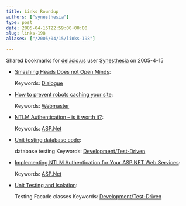 ```yaml
---
title: Links Roundup
authors: ["synesthesia"]
type: post
date: 2005-04-15T22:59:00+00:00
slug: links-198 
aliases: ["/2005/04/15/links-198"]

---
```

Shared bookmarks for [del.icio.us][1] user  [Synesthesia][2] on 2005-4-15

  * [Smashing Heads Does not Open Minds][3]:
   
    Keywords: [Dialogue][4]
  * [How to prevent robots caching your site][5]:
   
    Keywords: [Webmaster][6]
  * [NTLM Authentication &#8211; is it worth it?][7]:
   
    Keywords: [ASP.Net][8]
  * [Unit testing database code][9]:
  
    database testing Keywords: [Development/Test-Driven][10]
  * [Implementing NTLM Authentication for Your ASP.NET Web Services][11]:
   
    Keywords: [ASP.Net][8]
  * [Unit Testing and Isolation][12]:
  
    Testing Facade classes Keywords: [Development/Test-Driven][10]

 [1]: https://del.icio.us/
 [2]: https://del.icio.us/synesthesia
 [3]: https://blog.contentious.com/archives/2005/04/14/smashing-heads-does-not-open-minds "https://blog.contentious.com/archives/2005/04/14/smashing-heads-does-not-open-minds"
 [4]: https://del.icio.us/synesthesia/Dialogue
 [5]: https://blog.taragana.com/index.php/archive/how-to-prevent-robots-google-bot-msnbot-yahoo-slurp-etc-from-displaying-cached-pages-of-your-site/ "https://blog.taragana.com/index.php/archive/how-to-prevent-robots-google-bot-msnbot-yahoo-slurp-etc-from-displaying-cached-pages-of-your-site/"
 [6]: https://del.icio.us/synesthesia/Webmaster
 [7]: https://www.codinghorror.com/blog/archives/000263.html "https://www.codinghorror.com/blog/archives/000263.html"
 [8]: https://del.icio.us/synesthesia/ASP.Net
 [9]: https://www.dallaway.com/acad/dbunit.html "https://www.dallaway.com/acad/dbunit.html"
 [10]: https://del.icio.us/synesthesia/Development/Test-Driven
 [11]: https://www.dotnetjunkies.com/Article/6B31D299-347C-4B85-82C5-954546165C80.dcik "https://www.dotnetjunkies.com/Article/6B31D299-347C-4B85-82C5-954546165C80.dcik"
 [12]: https://www.geekswithblogs.net/sbellware/archive/2005/03/18/26669.aspx "https://www.geekswithblogs.net/sbellware/archive/2005/03/18/26669.aspx"